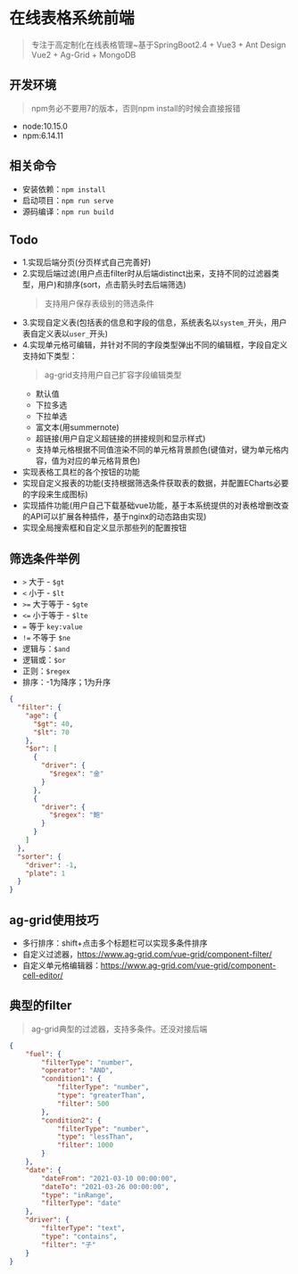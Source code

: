 # 在线表格系统前端
> 专注于高定制化在线表格管理~基于SpringBoot2.4 + Vue3 + Ant Design Vue2 + Ag-Grid + MongoDB
## 开发环境
> npm务必不要用7的版本，否则npm install的时候会直接报错
+ node:10.15.0
+ npm:6.14.11

## 相关命令
+ 安装依赖：`npm install`
+ 启动项目：`npm run serve`
+ 源码编译：`npm run build`

## Todo
+ 1.实现后端分页(分页样式自己完善好)
+ 2.实现后端过滤(用户点击filter时从后端distinct出来，支持不同的过滤器类型，用户)和排序(sort，点击箭头时去后端筛选)
  > 支持用户保存表级别的筛选条件
+ 3.实现自定义表(包括表的信息和字段的信息，系统表名以`system_`开头，用户表自定义表以`user_`开头)
+ 4.实现单元格可编辑，并针对不同的字段类型弹出不同的编辑框，字段自定义支持如下类型：
  > ag-grid支持用户自己扩容字段编辑类型
  + 默认值
  + 下拉多选
  + 下拉单选
  + 富文本(用summernote)
  + 超链接(用户自定义超链接的拼接规则和显示样式)
  + 支持单元格根据不同值渲染不同的单元格背景颜色(键值对，键为单元格内容，值为对应的单元格背景色)
+ 实现表格工具栏的各个按钮的功能
+ 实现自定义报表的功能(支持根据筛选条件获取表的数据，并配置ECharts必要的字段来生成图标)
+ 实现插件功能(用户自己下载基础vue功能，基于本系统提供的对表格增删改查的API可以扩展各种插件，基于nginx的动态路由实现)
+ 实现全局搜索框和自定义显示那些列的配置按钮

## 筛选条件举例
+ `>` 大于 - `$gt`
+ `<` 小于 - `$lt`
+ `>=` 大于等于 - `$gte`
+ `<=` 小于等于 - `$lte`
+ `=`  等于 `key:value`
+ `!=` 不等于 `$ne`  
+ 逻辑与：`$and`
+ 逻辑或：`$or`
+ 正则：`$regex`
+ 排序：-1为降序；1为升序

```json
{
  "filter": {
    "age": {
      "$gt": 40,
      "$lt": 70
    },
    "$or": [
      {
        "driver": {
          "$regex": "金"
        }
      },
      {
        "driver": {
          "$regex": "鲍"
        }
      }
    ]
  },
  "sorter": {
    "driver": -1,
    "plate": 1
  }
}
```

## ag-grid使用技巧
+ 多行排序：shift+点击多个标题栏可以实现多条件排序
+ 自定义过滤器，https://www.ag-grid.com/vue-grid/component-filter/
+ 自定义单元格编辑器：https://www.ag-grid.com/vue-grid/component-cell-editor/

## 典型的filter
> ag-grid典型的过滤器，支持多条件。还没对接后端
```json
{
    "fuel": {
        "filterType": "number",
        "operator": "AND",
        "condition1": {
            "filterType": "number",
            "type": "greaterThan",
            "filter": 500
        },
        "condition2": {
            "filterType": "number",
            "type": "lessThan",
            "filter": 1000
        }
    },
    "date": {
        "dateFrom": "2021-03-10 00:00:00",
        "dateTo": "2021-03-26 00:00:00",
        "type": "inRange",
        "filterType": "date"
    },
    "driver": {
        "filterType": "text",
        "type": "contains",
        "filter": "子"
    }
}
```
